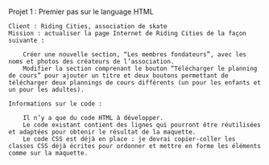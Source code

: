 Projet 1 : Premier pas sur le language HTML

    Client : Riding Cities, association de skate
    Mission : actualiser la page Internet de Riding Cities de la façon suivante :

        Créer une nouvelle section, “Les membres fondateurs”, avec les noms et photos des créateurs de l’association.
        Modifier la section comprenant le bouton “Télécharger le planning de cours” pour ajouter un titre et deux boutons permettant de télécharger deux plannings de cours différents (un pour les enfants et un pour les adultes).

    Informations sur le code :

        Il n’y a que du code HTML à développer.
        Le code existant contient des lignes qui pourront être réutilisées et adaptées pour obtenir le résultat de la maquette.
        Le code CSS est déjà en place : je devrai copier-coller les classes CSS déjà écrites pour ordonner et mettre en forme les éléments comme sur la maquette.
        